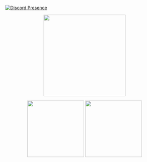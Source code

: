 [![Discord Presence](https://lanyard.cnrad.dev/api/676175784473264165)](https://discord.com/users/676175784473264165)
<p align="center">
  <img src="https://cdn.discordapp.com/attachments/965787351555129494/967350787992858684/unknown.png", width="260"/>
  <br>
<div align="center">
  <img height="180em" src="https://github-readme-stats.vercel.app/api?username=amopererecas&show_icons=true&theme=synthwave&include_all_commits=true&count_private=true"/>
  <img height="180em" src="https://github-readme-stats.vercel.app/api/top-langs/?username=rafaballerini&layout=compact&langs_count=7&theme=synthwave"
</div>
 <div style="display: inline_block"><br>
